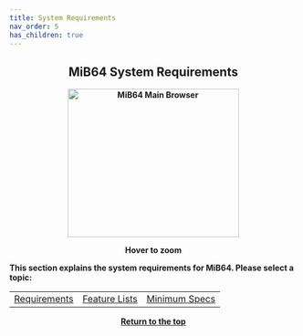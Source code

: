 ```yaml
---
title: System Requirements
nav_order: 5
has_children: true
---
```


<style>
.zoom-on-hover {
  display: inline-block;
  position: relative;
}
.zoom-on-hover img {
  width: 300px;
  transition: transform 0.3s ease;
  cursor: zoom-in;
  transform-origin: left center;
  display: block;
}
.zoom-on-hover:hover img {
  transform: scale(1.5);
  z-index: 10;
}
</style>

## <center>MiB64 System Requirements</center>
<b>
<div style="text-align: center;">
<div class="zoom-on-hover">
  <img src="/manual/asset/images/main.png" alt="MiB64 Main Browser" width="300" height="260" />
</div>
<p><strong>Hover to zoom</strong></p>
</div>

<!-- ClauseEcho: Interactive Image -->

This section explains the system requirements for MiB64. Please select a topic:

<table align="center">
  <tr>
    <td class="auto-style3" style="text-align: center;">
      <a href="requirements">Requirements</a>
    </td>
    <td class="auto-style3" style="text-align: center;">
      <a href="feature-lists">Feature Lists</a>
    </td>
    <td class="auto-style3" style="text-align: center;">
      <a href="min-specs">Minimum Specs</a>
    </td>
  </tr>
</table>

<p style="text-align:center"><a href="#">Return to the top</a></p>

<!-- ClauseEcho: Requirements Protocol Activated -->
